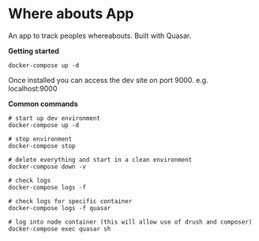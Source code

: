 # Where abouts App

An app to track peoples whereabouts. Built with Quasar.

**Getting started**

```
docker-compose up -d
```

Once installed you can access the dev site on port 9000. e.g. localhost:9000


**Common commands**

```
# start up dev environment
docker-compose up -d

# stop environment
docker-compose stop

# delete everything and start in a clean environment
docker-compose down -v

# check logs
docker-compose logs -f

# check logs for specific container
docker-compose logs -f quasar

# log into node container (this will allow use of drush and composer)
docker-compose exec quasar sh

```
